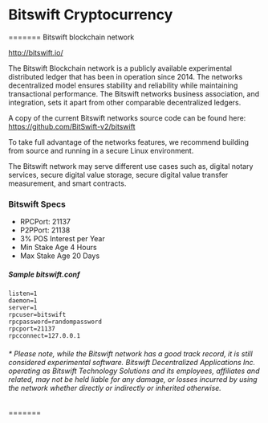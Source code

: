 # Bitswift Cryptocurrency
=======
Bitswift blockchain network

http://bitswift.io/

The Bitswift Blockchain network is a publicly available experimental distributed ledger that has been in operation since 2014.  The networks decentralized model ensures stability and reliability while maintaining transactional performance. The Bitswift networks business association, and integration, sets it apart from other comparable decentralized ledgers.    

A copy of the current Bitswift networks source code can be found here: https://github.com/BitSwift-v2/bitswift

To take full advantage of the networks features, we recommend building from source and running in a secure Linux environment.

The Bitswift network may serve different use cases such as, digital notary services, secure digital value storage, secure digital value transfer measurement, and smart contracts.

### Bitswift Specs
* RPCPort: 21137
* P2PPort: 21138
* 3% POS Interest per Year
* Min Stake Age 4 Hours
* Max Stake Age 20 Days

##### Sample bitswift.conf
```
listen=1
daemon=1
server=1
rpcuser=bitswift
rpcpassword=randompassword
rpcport=21137
rpcconnect=127.0.0.1
```

###### * Please note, while the Bitswift network has a good track record, it is  still considered experimental software.    Bitswift Decentralized Applications Inc. operating as Bitswift Technology Solutions and its employees, affiliates and related,  may not be held liable for any damage, or losses incurred by using the network whether directly or indirectly or inherited otherwise.
=======
